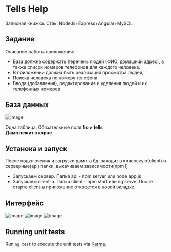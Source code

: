 # Tells Help

Записная книжка. Стэк: NodeJs+Express+Angular+MySQL

## Задание
Описание работы приложения:
- База должна содержать перечень людей (ФИО, домашний адрес), а также список номеров телефонов для каждого человека.
- В приложении должна быть реализация просмотра людей, 
- Поиска человека по номеру телефона
- Ввода (добавления), редактирования и удаления людей и их телефонных номеров

## База данных
![image](https://user-images.githubusercontent.com/61190147/215238000-a43c9a69-9d26-4e73-ab71-14d8b19ebe40.png)

Одна таблица. Обязательные поля <b>fio</b> и <b>tells</b><br>
<b>Дамп лежит в корне</b>

## Устанока и запуск
После подключения и загрузки дамп-а бд, заходит в клиенскую(client) и серверные(api) папки, выкачиваем зависимости(npm i)
- Запускаем сервер. Папка api - npm server или node app.js
- Запускаем client-а. Папка client - npm start или ng serve. После старта client-a приложение откроется в новой вкладке.

## Интерфейс
![image](https://user-images.githubusercontent.com/61190147/215238563-ab024c9a-bf16-4910-b375-c57d57997a72.png)
![image](https://user-images.githubusercontent.com/61190147/215238588-58f10106-144d-4b17-adea-4da019514f8a.png)
![image](https://user-images.githubusercontent.com/61190147/215238619-1187789b-c97f-41a8-b97a-9b48cfa559f6.png)


## Running unit tests
Run `ng test` to execute the unit tests via [Karma](https://karma-runner.github.io).
